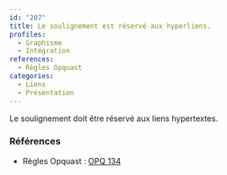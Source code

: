 ```yaml
---
id: "207"
title: Le soulignement est réservé aux hyperliens.
profiles:
  - Graphisme
  - Intégration
references:
  - Règles Opquast
categories:
  - Liens
  - Présentation
---
```


Le soulignement doit être réservé aux liens hypertextes.

### Références

*   Règles Opquast : [OPQ 134](https://checklists.opquast.com/fr/assurance-qualite-web/le-soulignement-est-reserve-aux-liens)